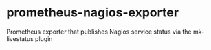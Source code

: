 # prometheus-nagios-exporter
Prometheus exporter that publishes Nagios service status via the mk-livestatus plugin
